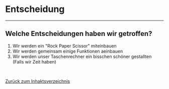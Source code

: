 # Entscheidung

<hr>

## Welche Entscheidungen haben wir getroffen? 
  1. Wir werden ein "Rock Paper Scissor" miteinbauen
  2. Wir werden gemeinsam einige Funktionen aeinbauen
  3. Wir werden unser Taschenrechner ein bisschen schöner gestallten (Falls wir Zeit haben)

<br>

[Zurück zum Inhaktsverzeichnis](Inhaltsverzeichnis.md)
